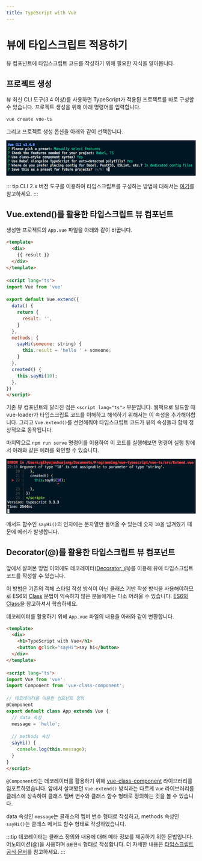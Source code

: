 ```yaml
---
title: TypeScript with Vue
---
```


# 뷰에 타입스크립트 적용하기

뷰 컴포넌트에 타입스크립트 코드를 작성하기 위해 필요한 지식을 알아봅니다.

## 프로젝트 생성

뷰 최신 CLI 도구(3.4 이상)를 사용하면 TypeScript가 적용된 프로젝트를 바로 구성할 수 있습니다. 프로젝트 생성을 위해 아래 명령어를 입력합니다.

```bash
vue create vue-ts
```

그리고 프로젝트 생성 옵션을 아래와 같이 선택합니다.

![타입스크립트 CLI 옵션](../.vuepress/public/images/ts-presets.png)

::: tip
CLI 2.x 버전 도구를 이용하여 타입스크립트를 구성하는 방법에 대해서는 [여기](https://github.com/Microsoft/TypeScript-Vue-Starter#typescript-vue-starter)를 참고하세요.
:::

## Vue.extend()를 활용한 타입스크립트 뷰 컴포넌트

생성한 프로젝트의 `App.vue` 파일을 아래와 같이 바꿉니다.

```html {7,10,17}
<template>
  <div>
    {{ result }}
  </div>
</template>

<script lang="ts">
import Vue from 'vue'

export default Vue.extend({
  data() {
    return {
      result: '',
    }
  },
  methods: {
    sayHi(someone: string) {
      this.result = 'hello ' + someone;
    }
  },
  created() {
    this.sayHi(10);
  },
})
</script>
```

기존 뷰 컴포넌트와 달라진 점은 `<script lang="ts">` 부분입니다. 웹팩으로 빌드할 때 vue-loader가 타입스크립트 코드를 이해하고 해석하기 위해서는 이 속성을 추가해야합니다. 그리고 `Vue.extend()`를 선언해줘야 타입스크립트 코드가 뷰의 속성들과 함께 정상적으로 동작됩니다.

마지막으로 `npm run serve` 명령어를 이용하여 이 코드를 실행해보면 명령어 실행 창에서 아래와 같은 에러를 확인할 수 있습니다.

![extend()를 사용한 뷰 컴포넌트 에러](../.vuepress/public/images/ts-extend-error.png)

메서드 함수인 `sayHi()`의 인자에는 문자열만 들어올 수 있는데 숫자 `10`을 넘겨줬기 때문에 에러가 발생합니다.

## Decorator(@)를 활용한 타입스크립트 뷰 컴포넌트

앞에서 살펴본 방법 이외에도 데코레이터([Decorator, @](https://www.typescriptlang.org/docs/handbook/decorators.html))를 이용해 뷰에 타입스크립트 코드를 작성할 수 있습니다.

이 방법은 기존의 객체 스타일 작성 방식이 아닌 클래스 기반 작성 방식을 사용해야하므로 ES6의 [Class](https://babeljs.io/docs/en/learn#classes) 문법이 익숙하지 않은 분들에게는 다소 어려울 수 있습니다. [ES6의 Class]()을 참고하셔서 학습하세요.

데코레이터를 활용하기 위해 `App.vue` 파일의 내용을 아래와 같이 변환합니다.

```html {10,13,14}
<template>
  <div>
    <h1>TypeScript with Vue</h1>
    <button @click="sayHi">say hi</button>
  </div>
</template>

<script lang="ts">
import Vue from 'vue';
import Component from 'vue-class-component';

// 데코레이터를 이용한 컴포넌트 정의
@Component
export default class App extends Vue {
  // data 속성
  message = 'hello';

  // methods 속성
  sayHi() {
    console.log(this.message);
  }
}
</script>
```

`@Component`라는 데코레이터를 활용하기 위해 [vue-class-component]() 라이브러리를 임포트하였습니다. 앞에서 살펴봤던 `Vue.extend()` 방식과는 다르게 `Vue` 라이브러리를 클래스에 상속하여 클래스 멤버 변수와 클래스 함수 형태로 정의하는 것을 볼 수 있습니다.

data 속성인 `message`는 클래스의 멤버 변수 형태로 작성하고, methods 속성인 `sayHi()`는 클래스 메서드 함수 형태로 작성하였습니다.

:::tip
데코레이터는 클래스 정의와 내용에 대해 메타 정보를 제공하기 위한 문법입니다. 어노테이션(@)을 사용하며 `@표현식` 형태로 작성합니다. 더 자세한 내용은 [타입스크립트 공식 문서](https://www.typescriptlang.org/docs/handbook/decorators.html)를 참고하세요.
:::